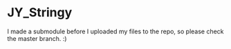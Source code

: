 # JY_Stringy

I made a submodule before I uploaded my files to the repo, so please check the master branch. :)
